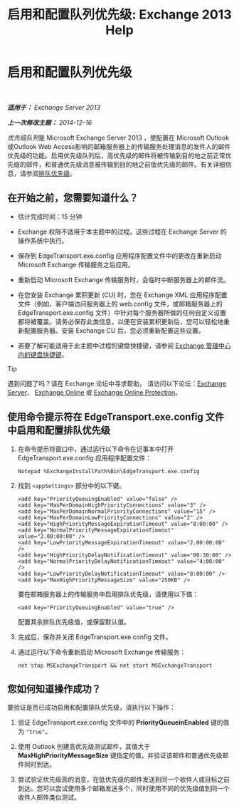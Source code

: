 ﻿---
title: '启用和配置队列优先级: Exchange 2013 Help'
TOCTitle: 启用和配置队列优先级
ms:assetid: 1975d85d-2f1d-4852-8d19-e74ba4ba3853
ms:mtpsurl: https://technet.microsoft.com/zh-cn/library/JJ891104(v=EXCHG.150)
ms:contentKeyID: 51408201
ms.date: 05/21/2018
mtps_version: v=EXCHG.150
ms.translationtype: MT
---

# 启用和配置队列优先级

 

_**适用于：** Exchange Server 2013_

_**上一次修改主题：** 2014-12-16_

*优先级队列*是 Microsoft Exchange Server 2013 ，使配置在 Microsoft Outlook 或Outlook Web Access影响的邮箱服务器上的传输服务处理消息的发件人的邮件优先级的功能。启用优先级队列后，高优先级的邮件将被传输到目的地之前正常优先级的邮件，和普通优先级消息被传输到目的地之前低优先级的邮件。有关详细信息，请参阅[排队优先级](priority-queuing-exchange-2013-help.md)。

## 在开始之前，您需要知道什么？

  - 估计完成时间：15 分钟

  - Exchange 权限不适用于本主题中的过程。这些过程在 Exchange Server 的操作系统中执行。

  - 保存到 EdgeTransport.exe.config 应用程序配置文件中的更改在重新启动 Microsoft Exchange 传输服务之后应用。

  - 重新启动 Microsoft Exchange 传输服务时，会临时中断服务器上的邮件流。

  - 在您安装 Exchange 累积更新 (CU) 时，您在 Exchange XML 应用程序配置文件（例如，客户端访问服务器上的 web.config 文件，或邮箱服务器上的 EdgeTransport.exe.config 文件）中针对每个服务器所做的任何自定义设置都将被覆盖。请务必保存此类信息，以便在安装累积更新后，您可以轻松地重新配置服务器。安装 Exchange CU 后，您必须重新配置这些设置。

  - 若要了解可能适用于此主题中过程的键盘快捷键，请参阅 [Exchange 管理中心内的键盘快捷键](keyboard-shortcuts-in-the-exchange-admin-center-exchange-online-protection-help.md)。

> [!tip]
> 遇到问题了吗？请在 Exchange 论坛中寻求帮助。 请访问以下论坛：<a href="https://go.microsoft.com/fwlink/p/?linkid=60612">Exchange Server</a>、 <a href="https://go.microsoft.com/fwlink/p/?linkid=267542">Exchange Online</a> 或 <a href="https://go.microsoft.com/fwlink/p/?linkid=285351">Exchange Online Protection</a>。


## 使用命令提示符在 EdgeTransport.exe.config 文件中启用和配置排队优先级

1.  在命令提示符窗口中，通过运行以下命令在记事本中打开 EdgeTransport.exe.config 应用程序配置文件：
    
        Notepad %ExchangeInstallPath%Bin\EdgeTransport.exe.config

2.  找到 `<appSettings>` 部分中的以下键。
    
        <add key="PriorityQueuingEnabled" value="false" />
        <add key="MaxPerDomainHighPriorityConnections" value="3" />
        <add key="MaxPerDomainNormalPriorityConnections" value="15" />
        <add key="MaxPerDomainLowPriorityConnections" value="2" />
        <add key="HighPriorityMessageExpirationTimeout" value="8:00:00" />
        <add key="NormalPriorityMessageExpirationTimeout" value="2.00:00:00" />
        <add key="LowPriorityMessageExpirationTimeout" value="2.00:00:00" />
        <add key="HighPriorityDelayNotificationTimeout" value="00:30:00" />
        <add key="NormalPriorityDelayNotificationTimeout" value="4:00:00" />
        <add key="LowPriorityDelayNotificationTimeout" value="8:00:00" />
        <add key="MaxHighPriorityMessageSize" value="250KB" />
    
    要在邮箱服务器上的传输服务中启用排队优先级，请使用以下值：
    
        <add key="PriorityQueuingEnabled" value="true" />
    
    配置其余排队优先级值，或保留默认值。

3.  完成后，保存并关闭 EdgeTransport.exe.config 文件。

4.  通过运行以下命令重新启动 Microsoft Exchange 传输服务：
    
        net stop MSExchangeTransport && net start MSExchangeTransport

## 您如何知道操作成功？

要验证是否已成功启用和配置排队优先级，请执行以下操作：

1.  验证 EdgeTransport.exe.config 文件中的 **PriorityQueueinEnabled** 键的值为 `"true"`。

2.  使用 Outlook 创建高优先级测试邮件，其值大于 **MaxHighPriorityMessageSize** 键指定的值，并验证该邮件和普通优先级邮件同时到达。

3.  尝试验证优先级高的消息，在低优先级的邮件发送到同一个收件人或目标之前到达。您可以尝试使用多个邮箱发送多个，同时使用不同的优先级值到同一个收件人邮件类似测试。

